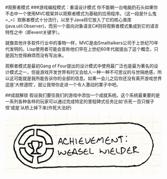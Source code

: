 #观察者模式
###游戏编程模式：重温设计模式
你不能朝一台电脑扔石头如果你不击中一个使用MVC框架并以观察者模式为基础的应用程序。（这一段是什么鬼=_=）观察者模式十分流行，以至于Java将它放入了它的核心类库(java.util.Observer)，而另一个面向对象语言C#则将观察者模式集成到它的语言特性之中（即event关键字）。

就像其他许多软件行业中的事物一样，MVC是由Smalltalkers公司于上世纪70年代发明的。Lisp使用者可能会宣称他们早在上世纪60年代就提出了这个概念，只是因为觉得麻烦而没有写出来。

观察者模式是最初Gang of Four提出的设计模式中使用最广泛也是最为著名的设计模式之一，但是游戏开发世界有时又会给人一种一种不可思议的与世隔绝感，所以这可能就是我所能告诉你的全部的信息。如果一会儿之后你还没有离开游戏世界这座‘大修道院’，就让我带你走进一个令人激动的栗子中吧。

##成就解锁
假设我们要往我们的游戏中添加一个成就系统。这个系统最重要的是一系列各种各样的玩家可以通过完成特定的里程碑式任务比如‘杀死一百只猴子怪’或是‘从桥上掉下来(作死大法好)

![](https://github.com/klvj/GameProgrammingPattern/raw/master/IMG/ob-1.png)